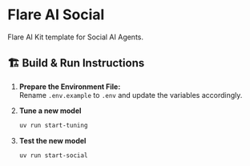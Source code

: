 # Flare AI Social

Flare AI Kit template for Social AI Agents.

## 🏗️ Build & Run Instructions

1. **Prepare the Environment File:**  
   Rename `.env.example` to `.env` and update the variables accordingly.

2. **Tune a new model**

   ```bash
   uv run start-tuning
   ```

3. **Test the new model**

   ```bash
   uv run start-social
   ```
